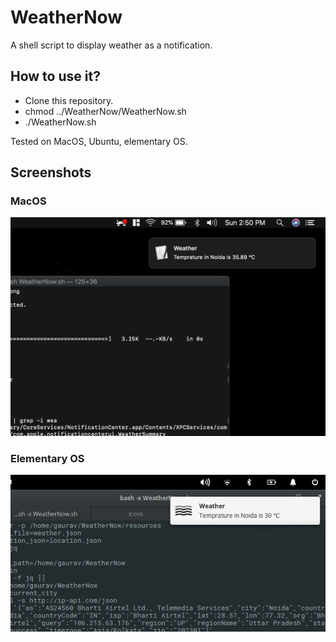 # WeatherNow

A shell script to display weather as a notification.

## How to use it?

  * Clone this repository.
  * chmod ../WeatherNow/WeatherNow.sh
  * ./WeatherNow.sh
  
  Tested on MacOS, Ubuntu, elementary OS.
  
## Screenshots

### MacOS

![macOS](https://github.com/gauravat16/WeatherNow/blob/master/screenshots/ss_2.png)

### Elementary OS

![elem](https://github.com/gauravat16/WeatherNow/blob/master/screenshots/ss_elem_1.png)

